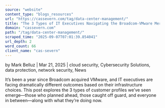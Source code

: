 ```yaml
---
source: "website"
content_type: "blogs_resources"
url: "https://cassevern.com/tag/data-center-management/"
title: "The 3 Types of IT Executives Navigating the Broadcom-VMware Merger"
domain: "cassevern.com"
path: "/tag/data-center-management/"
scraped_time: "2025-09-07T07:01:39.854041"
url_depth: 2
word_count: 66
client_name: "cas-severn"
---
```


by Mark Belluz | Mar 21, 2025 | cloud security, Cybersecurity Solutions, data protection, network security, News

It’s been a year since Broadcom acquired VMware, and IT executives are facing dramatically different outcomes based on their infrastructure choices. This post explores the 3 types of customer profiles we’ve seen emerge—those who planned ahead, those caught off guard, and everyone in between—along with what they’re doing now.